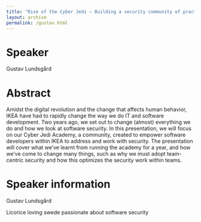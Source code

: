 ```yaml
---
title: "Rise of the Cyber Jedi – Building a security community of practice"
layout: archive
permalink: /gustav.html
---
```


# Speaker

Gustav Lundsgård

# Abstract

Amidst the digital revolution and the change that affects human behavior, IKEA have had to rapidly change the way we do IT and software development. Two years ago, we set out to change (almost) everything we do and how we look at software security. In this presentation, we will focus on our Cyber Jedi Academy, a community, created to empower software developers within IKEA to address and work with security. The presentation will cover what we’ve learnt from running the academy for a year, and how we’ve come to change many things, such as why we must adopt team-centric security and how this optimizes the security work within teams.

# Speaker information

Gustav Lundsgård

Licorice loving swede passionate about software security

